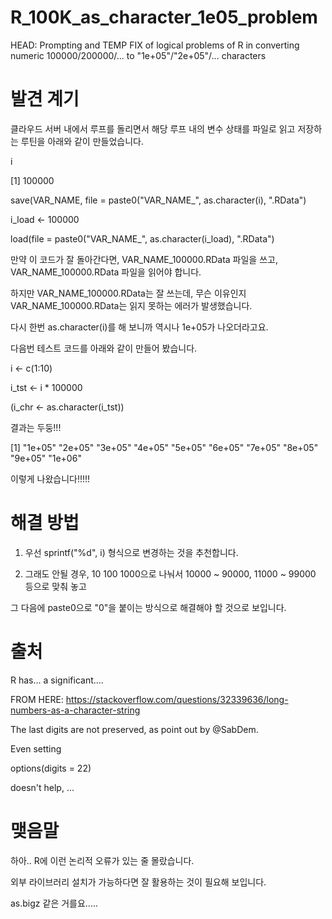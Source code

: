 # R_100K_as_character_1e05_problem
HEAD: Prompting and TEMP FIX of logical problems of R in converting numeric 100000/200000/... to "1e+05"/"2e+05"/... characters

# 발견 계기
클라우드 서버 내에서 루프를 돌리면서 해당 루프 내의 변수 상태를 파일로 읽고 저장하는 루틴을 아래와 같이 만들었습니다.

i

[1] 100000

save(VAR_NAME, file = paste0("VAR_NAME_", as.character(i), ".RData")

i_load <- 100000

load(file = paste0("VAR_NAME_", as.character(i_load), ".RData")

만약 이 코드가 잘 돌아간다면, VAR_NAME_100000.RData 파일을 쓰고, VAR_NAME_100000.RData 파일을 읽어야 합니다.

하지만 VAR_NAME_100000.RData는 잘 쓰는데, 무슨 이유인지 VAR_NAME_100000.RData는 읽지 못하는 에러가 발생했습니다.

다시 한번 as.character(i)를 해 보니까 역시나 1e+05가 나오더라고요.

다음번 테스트 코드를 아래와 같이 만들어 봤습니다.

i <- c(1:10)

i_tst <- i * 100000

(i_chr <- as.character(i_tst))


결과는 두둥!!!

[1] "1e+05" "2e+05" "3e+05" "4e+05" "5e+05" "6e+05" "7e+05" "8e+05" "9e+05" "1e+06"

이렇게 나왔습니다!!!!!

# 해결 방법
1) 우선 sprintf("%d", i) 형식으로 변경하는 것을 추천합니다.


2) 그래도 안될 경우, 10 100 1000으로 나눠서 10000 ~ 90000, 11000 ~ 99000 등으로 맞춰 놓고

그 다음에 paste0으로 "0"을 붙이는 방식으로 해결해야 할 것으로 보입니다.

# 출처

R has... a significant....

FROM HERE: 
https://stackoverflow.com/questions/32339636/long-numbers-as-a-character-string

The last digits are not preserved, as point out by @SabDem.

Even setting 

options(digits = 22)

doesn't help, ...

# 맺음말

하아.. R에 이런 논리적 오류가 있는 줄 몰랐습니다.

외부 라이브러리 설치가 가능하다면 잘 활용하는 것이 필요해 보입니다.

as.bigz 같은 거를요.....
